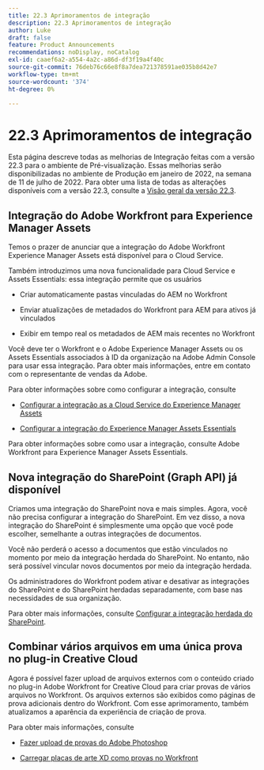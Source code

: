 ```yaml
---
title: 22.3 Aprimoramentos de integração
description: 22.3 Aprimoramentos de integração
author: Luke
draft: false
feature: Product Announcements
recommendations: noDisplay, noCatalog
exl-id: caaef6a2-a554-4a2c-a86d-df3f19a4f40c
source-git-commit: 76deb76c66e8f8a7dea721378591ae035b8d42e7
workflow-type: tm+mt
source-wordcount: '374'
ht-degree: 0%

---
```


# 22.3 Aprimoramentos de integração

Esta página descreve todas as melhorias de Integração feitas com a versão 22.3 para o ambiente de Pré-visualização. Essas melhorias serão disponibilizadas no ambiente de Produção em janeiro de 2022, na semana de 11 de julho de 2022. Para obter uma lista de todas as alterações disponíveis com a versão 22.3, consulte a [Visão geral da versão 22.3](/help/quicksilver/product-announcements/product-releases/22.3-release-activity/22-3-release-overview.md).

## Integração do Adobe Workfront para Experience Manager Assets

Temos o prazer de anunciar que a integração do Adobe Workfront Experience Manager Assets está disponível para o Cloud Service.

Também introduzimos uma nova funcionalidade para Cloud Service e Assets Essentials: essa integração permite que os usuários

* Criar automaticamente pastas vinculadas do AEM no Workfront

* Enviar atualizações de metadados do Workfront para AEM para ativos já vinculados

* Exibir em tempo real os metadados de AEM mais recentes no Workfront


Você deve ter o Workfront e o Adobe Experience Manager Assets ou os Assets Essentials associados à ID da organização na Adobe Admin Console para usar essa integração. Para obter mais informações, entre em contato com o representante de vendas da Adobe.

Para obter informações sobre como configurar a integração, consulte

* [Configurar a integração as a Cloud Service do Experience Manager Assets](/help/quicksilver/administration-and-setup/configure-integrations/configure-aacs-integration.md)

* [Configurar a integração do Experience Manager Assets Essentials](/help/quicksilver/documents/adobe-workfront-for-experience-manager-assets-essentials/setup-asset-essentials.md)


Para obter informações sobre como usar a integração, consulte Adobe Workfront para Experience Manager Assets Essentials.

## Nova integração do SharePoint (Graph API) já disponível

Criamos uma integração do SharePoint nova e mais simples. Agora, você não precisa configurar a integração do SharePoint. Em vez disso, a nova integração do SharePoint é simplesmente uma opção que você pode escolher, semelhante a outras integrações de documentos.

Você não perderá o acesso a documentos que estão vinculados no momento por meio da integração herdada do SharePoint. No entanto, não será possível vincular novos documentos por meio da integração herdada.

Os administradores do Workfront podem ativar e desativar as integrações do SharePoint e do SharePoint herdadas separadamente, com base nas necessidades de sua organização.

Para obter mais informações, consulte [Configurar a integração herdada do SharePoint](/help/quicksilver/administration-and-setup/configure-integrations/configure-sharepoint-integration.md).

## Combinar vários arquivos em uma única prova no plug-in Creative Cloud

Agora é possível fazer upload de arquivos externos com o conteúdo criado no plug-in Adobe Workfront for Creative Cloud para criar provas de vários arquivos no Workfront. Os arquivos externos são exibidos como páginas de prova adicionais dentro do Workfront. Com esse aprimoramento, também atualizamos a aparência da experiência de criação de prova.

Para obter mais informações, consulte

* [Fazer upload de provas do Adobe Photoshop](/help/quicksilver/workfront-integrations-and-apps/adobe-workfront-for-creative-cloud/wf-cc-proofs-ps.md)

* [Carregar placas de arte XD como provas no Workfront](/help/quicksilver/workfront-integrations-and-apps/adobe-workfront-for-creative-cloud/wf-adobe-xd-proofs.md)
